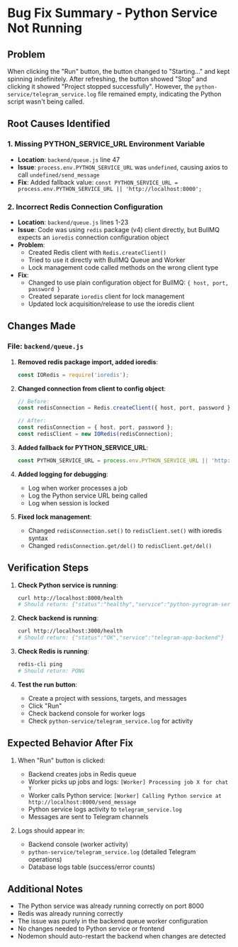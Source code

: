 # Bug Fix Summary - Python Service Not Running

## Problem
When clicking the "Run" button, the button changed to "Starting..." and kept spinning indefinitely. After refreshing, the button showed "Stop" and clicking it showed "Project stopped successfully". However, the `python-service/telegram_service.log` file remained empty, indicating the Python script wasn't being called.

## Root Causes Identified

### 1. Missing PYTHON_SERVICE_URL Environment Variable
- **Location**: `backend/queue.js` line 47
- **Issue**: `process.env.PYTHON_SERVICE_URL` was `undefined`, causing axios to call `undefined/send_message`
- **Fix**: Added fallback value: `const PYTHON_SERVICE_URL = process.env.PYTHON_SERVICE_URL || 'http://localhost:8000';`

### 2. Incorrect Redis Connection Configuration
- **Location**: `backend/queue.js` lines 1-23
- **Issue**: Code was using `redis` package (v4) client directly, but BullMQ expects an `ioredis` connection configuration object
- **Problem**: 
  - Created Redis client with `Redis.createClient()` 
  - Tried to use it directly with BullMQ Queue and Worker
  - Lock management code called methods on the wrong client type
- **Fix**: 
  - Changed to use plain configuration object for BullMQ: `{ host, port, password }`
  - Created separate `ioredis` client for lock management
  - Updated lock acquisition/release to use the ioredis client

## Changes Made

### File: `backend/queue.js`

1. **Removed redis package import, added ioredis**:
   ```javascript
   const IORedis = require('ioredis');
   ```

2. **Changed connection from client to config object**:
   ```javascript
   // Before:
   const redisConnection = Redis.createClient({ host, port, password });
   
   // After:
   const redisConnection = { host, port, password };
   const redisClient = new IORedis(redisConnection);
   ```

3. **Added fallback for PYTHON_SERVICE_URL**:
   ```javascript
   const PYTHON_SERVICE_URL = process.env.PYTHON_SERVICE_URL || 'http://localhost:8000';
   ```

4. **Added logging for debugging**:
   - Log when worker processes a job
   - Log the Python service URL being called
   - Log when session is locked

5. **Fixed lock management**:
   - Changed `redisConnection.set()` to `redisClient.set()` with ioredis syntax
   - Changed `redisConnection.get/del()` to `redisClient.get/del()`

## Verification Steps

1. **Check Python service is running**:
   ```bash
   curl http://localhost:8000/health
   # Should return: {"status":"healthy","service":"python-pyrogram-service"}
   ```

2. **Check backend is running**:
   ```bash
   curl http://localhost:3000/health
   # Should return: {"status":"OK","service":"telegram-app-backend"}
   ```

3. **Check Redis is running**:
   ```bash
   redis-cli ping
   # Should return: PONG
   ```

4. **Test the run button**:
   - Create a project with sessions, targets, and messages
   - Click "Run"
   - Check backend console for worker logs
   - Check `python-service/telegram_service.log` for activity

## Expected Behavior After Fix

1. When "Run" button is clicked:
   - Backend creates jobs in Redis queue
   - Worker picks up jobs and logs: `[Worker] Processing job X for chat Y`
   - Worker calls Python service: `[Worker] Calling Python service at http://localhost:8000/send_message`
   - Python service logs activity to `telegram_service.log`
   - Messages are sent to Telegram channels

2. Logs should appear in:
   - Backend console (worker activity)
   - `python-service/telegram_service.log` (detailed Telegram operations)
   - Database logs table (success/error counts)

## Additional Notes

- The Python service was already running correctly on port 8000
- Redis was already running correctly
- The issue was purely in the backend queue worker configuration
- No changes needed to Python service or frontend
- Nodemon should auto-restart the backend when changes are detected
